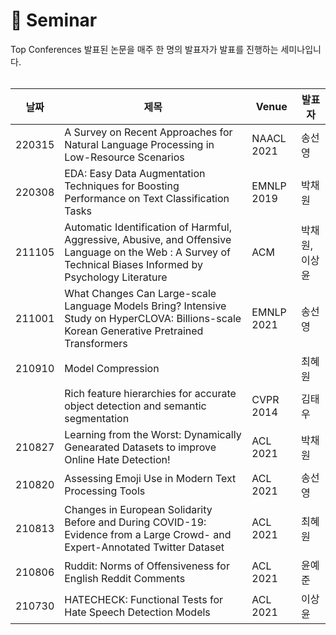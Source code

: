📃 Seminar
===========
Top Conferences 발표된 논문을 매주 한 명의 발표자가 발표를 진행하는 세미나입니다. 
<br><br>

|날짜|제목|Venue|발표자|
|----|----|----|----|
|220315|A Survey on Recent Approaches for Natural Language Processing in Low-Resource Scenarios|NAACL 2021|송선영|
|220308|EDA: Easy Data Augmentation Techniques for Boosting Performance on Text Classification Tasks|EMNLP 2019|박채원|
|211105|Automatic Identification of Harmful, Aggressive, Abusive, and Offensive Language on the Web : A Survey of Technical Biases Informed by Psychology Literature|ACM|박채원,이상윤|
|211001|What Changes Can Large-scale Language Models Bring? Intensive Study on HyperCLOVA: Billions-scale Korean Generative Pretrained Transformers|EMNLP 2021|송선영|
|210910|Model Compression||최혜원|
|      |Rich feature hierarchies for accurate object detection and semantic segmentation|CVPR 2014|김태우|
|210827|Learning from the Worst: Dynamically Genearated Datasets to improve Online Hate Detection!|ACL 2021|박채원|
|210820|Assessing Emoji Use in Modern Text Processing Tools|ACL 2021|송선영|
|210813|Changes in European Solidarity Before and During COVID-19: Evidence from a Large Crowd- and Expert-Annotated Twitter Dataset|ACL 2021|최혜원|
|210806|Ruddit: Norms of Offensiveness for English Reddit Comments|ACL 2021|윤예준|
|210730|HATECHECK: Functional Tests for Hate Speech Detection Models|ACL 2021|이상윤|
